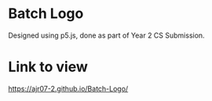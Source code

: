 # Batch Logo
Designed using p5.js, done as part of Year 2 CS Submission. 
# Link to view 
https://ajr07-2.github.io/Batch-Logo/
